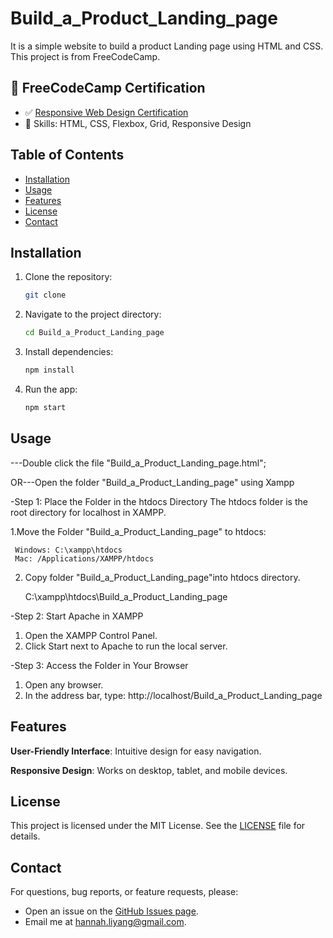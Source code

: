 # Build_a_Product_Landing_page
 It is a simple website to build a product Landing page using HTML and CSS. This project is from FreeCodeCamp.
 
 
## 📜 FreeCodeCamp Certification

- ✅ [Responsive Web Design Certification](https://www.freecodecamp.org/certification/fcc6f7e5edb-1727-4a3d-b114-4386b5fd652a/responsive-web-design)
- 🌟 Skills: HTML, CSS, Flexbox, Grid, Responsive Design
  
## Table of Contents
- [Installation](#installation)
- [Usage](#usage)
- [Features](#features)
- [License](#license)
- [Contact](#contact)

## Installation
1. Clone the repository:
   ```bash
   git clone
2. Navigate to the project directory:
   ```bash
   cd Build_a_Product_Landing_page
3. Install dependencies:
   ```bash
   npm install
4. Run the app:
   ```bash
   npm start

## Usage
---Double click the file "Build_a_Product_Landing_page.html";

OR---Open the folder "Build_a_Product_Landing_page" using Xampp

-Step 1: Place the Folder in the htdocs Directory
   The htdocs folder is the root directory for localhost in XAMPP.
   
  1.Move the Folder "Build_a_Product_Landing_page" to htdocs:
  
     Windows: C:\xampp\htdocs
     Mac: /Applications/XAMPP/htdocs
     
  2. Copy folder "Build_a_Product_Landing_page"into htdocs directory.
     
     C:\xampp\htdocs\Build_a_Product_Landing_page
     
-Step 2: Start Apache in XAMPP
   1. Open the XAMPP Control Panel.
   2. Click Start next to Apache to run the local server.

 -Step 3: Access the Folder in Your Browser
   1. Open any browser.
   2. In the address bar, type: http://localhost/Build_a_Product_Landing_page
      
## Features

**User-Friendly Interface**: Intuitive design for easy navigation.

**Responsive Design**: Works on desktop, tablet, and mobile devices.


## License
This project is licensed under the MIT License. See the [LICENSE](LICENSE) file for details.

## Contact
For questions, bug reports, or feature requests, please:
- Open an issue on the [GitHub Issues page](https://github.com/Hannah-likes-coding/Build_a_Product_Landing_page/issues).
- Email me at [hannah.liyang@gmail.com](mailto:hannah.liyang@gmail.com).
